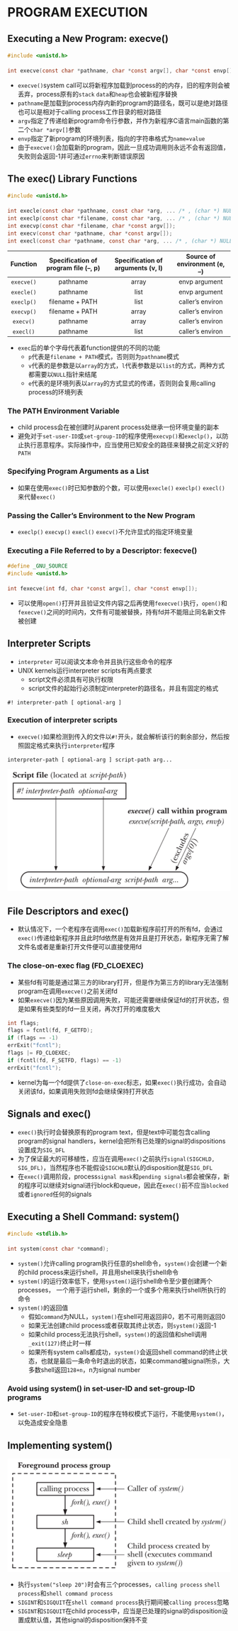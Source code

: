# PROGRAM EXECUTION

## Executing a New Program: execve()
```c
#include <unistd.h>

int execve(const char *pathname, char *const argv[], char *const envp[]);
```
- `execve()`system call可以将新程序加载到process的的内存，旧的程序则会被丢弃，process原有的`stack` `data`和`heap`也会被新程序替换
- `pathname`是加载到process内存内新的program的路径名，既可以是绝对路径也可以是相对于calling process工作目录的相对路径
- `argv`指定了传递给新program命令行参数，并作为新程序C语言main函数的第二个`char *argv[]`参数
- `envp`指定了新program的环境列表，指向的字符串格式为`name=value`
- 由于`execve()`会加载新的program，因此一旦成功调用则永远不会有返回值，失败则会返回-1并可通过`errno`来判断错误原因

## The exec() Library Functions
```c
#include <unistd.h>

int execle(const char *pathname, const char *arg, ... /* , (char *) NULL, char *const envp[] */);
int execlp(const char *filename, const char *arg, ... /* , (char *) NULL */);
int execvp(const char *filename, char *const argv[]);
int execv(const char *pathname, char *const argv[]);
int execl(const char *pathname, const char *arg, ... /* , (char *) NULL */);
```

| Function | Specification of program file (–, p) | Specification of arguments (v, l) | Source of environment (e, –) |
| :---: | :---: | :---: | :---: |
| `execve()` | pathname |  array | envp argument |
| `execle()` | pathname | list | envp argument |
| `execlp()` | filename + PATH | list | caller’s environ |
| `execvp()` | filename + PATH |  array | caller’s environ |
| `execv()` | pathname |  array | caller’s environ |
| `execl()` | pathname | list | caller’s environ |

- `exec`后的单个字母代表着function提供的不同的功能
    - `p`代表是`filename + PATH`模式，否则则为`pathname`模式
    - `v`代表的是参数是以`array`的方式，`l`代表参数是以`list`的方式，两种方式都需要以`NULL`指针来结尾
    - `e`代表的是环境列表以`array`的方式显式的传递，否则则会复用calling process的环境列表

### The PATH Environment Variable
- child process会在被创建时从parent process处继承一份环境变量的副本
- 避免对于`set-user-ID`或`set-group-ID`的程序使用`execvp()`和`execlp()`，以防止执行恶意程序。实际操作中，应当使用已知安全的路径来替换之前定义好的`PATH`

### Specifying Program Arguments as a List
- 如果在使用`exec()`时已知参数的个数，可以使用`execle()` `execlp()` `execl()`来代替`exec()`

### Passing the Caller’s Environment to the New Program
- `execlp()` `execvp()` `execl()` `execv()`不允许显式的指定环境变量

### Executing a File Referred to by a Descriptor: fexecve()
```c
#define _GNU_SOURCE
#include <unistd.h>

int fexecve(int fd, char *const argv[], char *const envp[]);
```
- 可以使用`open()`打开并且验证文件内容之后再使用`fexecve()`执行，`open()`和`fexecve()`之间的时间内，文件有可能被替换，持有fd并不能阻止同名新文件被创建

## Interpreter Scripts
- `interpreter` 可以阅读文本命令并且执行这些命令的程序
- UNIX kernels运行interpreter scripts有两点要求
    - script文件必须具有可执行权限
    - script文件的起始行必须制定interpreter的路径名，并且有固定的格式
```shell
#! interpreter-path [ optional-arg ]
```

### Execution of interpreter scripts
- `execve()`如果检测到传入的文件以`#!`开头，就会解析该行的剩余部分，然后按照固定格式来执行`interpreter`程序
```shell
interpreter-path [ optional-arg ] script-path arg...
```
![27-1.png](./img/27-1.png)

## File Descriptors and exec()
- 默认情况下，一个老程序在调用`exec()`加载新程序前打开的所有fd，会通过`exec()`传递给新程序并且此时fd依然是有效并且是打开状态，新程序无需了解文件名或者是重新打开文件便可以直接使用fd

### The close-on-exec flag (FD_CLOEXEC)
- 某些fd有可能是通过第三方的library打开，但是作为第三方的library无法强制program在调用`execve()`之前关闭fd
- 如果`execve()`因为某些原因调用失败，可能还需要继续保证fd的打开状态，但是如果有些类型的fd一旦关闭，再次打开的难度极大

```c
int flags;
flags = fcntl(fd, F_GETFD);
if (flags == -1)
errExit("fcntl");
flags |= FD_CLOEXEC;
if (fcntl(fd, F_SETFD, flags) == -1)
errExit("fcntl");
```
- kernel为每一个fd提供了`close-on-exec`标志，如果`exec()`执行成功，会自动关闭该fd，如果调用失败则fd会继续保持打开状态

## Signals and exec()
- `exec()`执行时会替换原有的program text，但是text中可能包含calling program的signal handlers，kernel会把所有已处理的signal的dispositions设置成为`SIG_DFL`
- 为了保证最大的可移植性，应当在调用`exec()`之前执行`signal(SIGCHLD, SIG_DFL)`，当然程序也不能假设`SIGCHLD`默认的disposition就是`SIG_DFL`
- 在`exec()`调用阶段，process`signal mask`和`pending signals`都会被保存，新的程序可以继续对signal进行block和queue，因此在`exec()`前不应当`blocked`或者`ignored`任何的signals

## Executing a Shell Command: system()
```c
#include <stdlib.h>

int system(const char *command);
```
- `system()`允许calling program执行任意的shell命令，`system()`会创建一个新的child process来运行shell，并且用shell来执行shell命令
- `system()`的运行效率低下，使用`system()`运行shell命令至少要创建两个processes， 一个用于运行shell，剩余的一个或多个用来执行shell所执行的命令
- `system()`的返回值
    - 假如`command`为NULL，`system()`在shell可用返回非0，若不可用则返回0
    - 如果无法创建child process或者获取其终止状态，则`system()`返回-1
    - 如果child process无法执行shell，`system()`的返回值和shell调用`_exit(127)`终止时一样
    - 如果所有system calls都成功，`system()`会返回shell command的终止状态，也就是最后一条命令时退出的状态，如果command被signal所杀，大多数shell返回`128+n`，n为signal number

### Avoid using system() in set-user-ID and set-group-ID programs
- `Set-user-ID`和`set-group-ID`的程序在特权模式下运行，不能使用`system()`，以免造成安全隐患

## Implementing system()
![27-2.png](./img/27-2.png)
- 执行`system("sleep 20")`时会有三个processes，`calling process` `shell process`和`shell command process`
- `SIGINT`和`SIGQUIT`在`shell command process`执行期间被`calling process`忽略
- `SIGINT`和`SIGQUIT`在child process中，应当是已处理的signal的disposition设置成默认值，其他signal的disposition保持不变